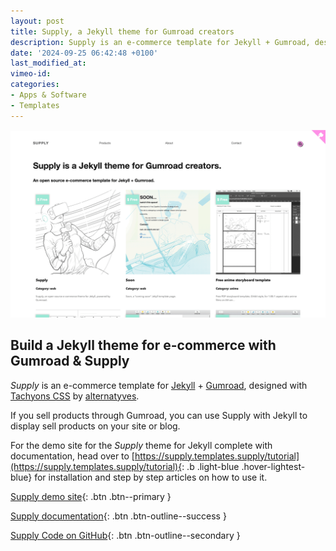 ```yaml
---
layout: post
title: Supply, a Jekyll theme for Gumroad creators
description: Supply is an e-commerce template for Jekyll + Gumroad, designed with Tachyons CSS by alternatyves.
date: '2024-09-25 06:42:48 +0100'
last_modified_at:
vimeo-id: 
categories:
- Apps & Software
- Templates
---
```



![Storyboard, Hermès Beauté, Tutoriel Yeux](/images/supply-screenshot.png)


## Build a Jekyll theme for e-commerce with Gumroad & Supply
*Supply* is an e-commerce template for [Jekyll](https://jekyllrb.com/) + [Gumroad](https://gumroad.com), designed with [Tachyons CSS](https://github.com/tachyons-css/tachyons) by [alternatyves](https://alternatyves.com/).

If you sell products through Gumroad, you can use Supply with Jekyll to display sell products on your site or blog.

For the demo site for the *Supply* theme for Jekyll complete with documentation, head over to [https://supply.templates.supply/tutorial](https://supply.templates.supply/tutorial){: .b .light-blue .hover-lightest-blue} for installation and step by step articles on how to use it.

[Supply demo site](https://supply.templates.supply){: .btn .btn--primary }

[Supply documentation](https://supply.templates.supply/tutorial/){: .btn .btn-outline--success }


[Supply Code on GitHub](https://github.com/YJPL/Supply/){: .btn .btn-outline--secondary }

